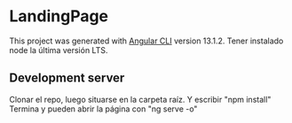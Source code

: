 # LandingPage

This project was generated with [Angular CLI](https://github.com/angular/angular-cli) version 13.1.2.
Tener instalado node la última versión LTS.
## Development server
Clonar el repo, luego situarse en la carpeta raíz. Y escribir "npm install"
Termina y pueden abrir la página con "ng serve -o"


